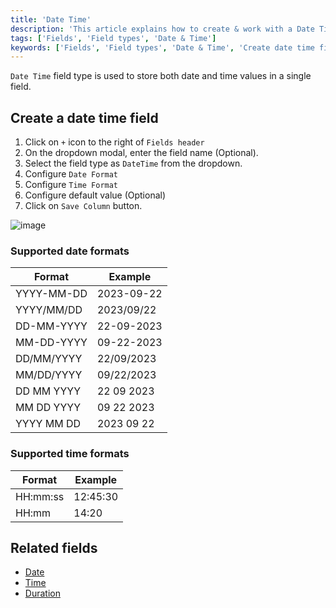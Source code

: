 ```yaml
---
title: 'Date Time'
description: 'This article explains how to create & work with a Date Time field.'
tags: ['Fields', 'Field types', 'Date & Time']
keywords: ['Fields', 'Field types', 'Date & Time', 'Create date time field']
---
```



`Date Time` field type is used to store both date and time values in a single field.

## Create a date time field
1. Click on `+` icon to the right of `Fields header`
2. On the dropdown modal, enter the field name (Optional).
3. Select the field type as `DateTime` from the dropdown.
4. Configure `Date Format`
5. Configure `Time Format`
6. Configure default value (Optional)
7. Click on `Save Column` button.

![image](/img/v2/fields/types/datetime.png)

### Supported date formats
| Format       | Example      |
|--------------|--------------|
| YYYY-MM-DD   | 2023-09-22   |
| YYYY/MM/DD   | 2023/09/22   |
| DD-MM-YYYY   | 22-09-2023   |
| MM-DD-YYYY   | 09-22-2023   |
| DD/MM/YYYY   | 22/09/2023   |
| MM/DD/YYYY   | 09/22/2023   |
| DD MM YYYY   | 22 09 2023   |
| MM DD YYYY   | 09 22 2023   |
| YYYY MM DD   | 2023 09 22   |


### Supported time formats
| Format    | Example    |
|-----------|------------|
| HH:mm:ss  | 12:45:30   |
| HH:mm     | 14:20      |

## Related fields
- [Date](020.date.md)
- [Time](030.time.md)
- [Duration](040.duration.md)